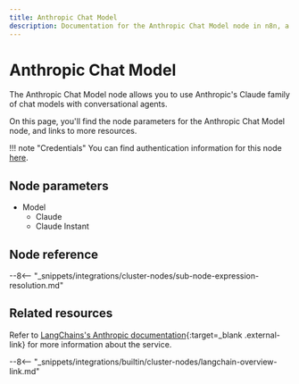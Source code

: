 ```yaml
---
title: Anthropic Chat Model
description: Documentation for the Anthropic Chat Model node in n8n, a workflow automation platform. Includes details of operations and configuration, and links to examples and credentials information.
---
```


# Anthropic Chat Model

The Anthropic Chat Model node allows you to use Anthropic's Claude family of chat models with conversational agents.

On this page, you'll find the node parameters for the Anthropic Chat Model node, and links to more resources.

!!! note "Credentials"
    You can find authentication information for this node [here](/integrations/builtin/credentials/anthropic/).

<!--
!!! note "Examples and templates"
	For usage examples and templates to help you get started, refer to n8n's [LangChain integrations](https://n8n.io/integrations/langchain/){:target=_blank .external-link} page.
-->
	
## Node parameters

* Model
	* Claude
	* Claude Instant

## Node reference

--8<-- "_snippets/integrations/cluster-nodes/sub-node-expression-resolution.md"

## Related resources

<!--
View [example workflows and related content](https://n8n.io/integrations/langchain/){:target=_blank .external-link} on n8n's website.
-->

Refer to [LangChains's Anthropic documentation](https://js.langchain.com/docs/modules/model_io/models/chat/integrations/anthropic){:target=_blank .external-link} for more information about the service.

--8<-- "_snippets/integrations/builtin/cluster-nodes/langchain-overview-link.md"
